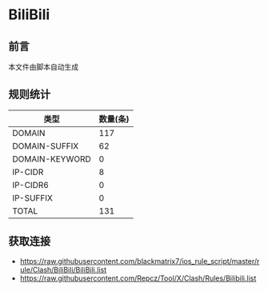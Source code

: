 # BiliBili

## 前言
本文件由脚本自动生成

## 规则统计
| 类型 | 数量(条)  | 
| ---- | ----  |
| DOMAIN | 117  | 
| DOMAIN-SUFFIX | 62  | 
| DOMAIN-KEYWORD | 0  | 
| IP-CIDR | 8  | 
| IP-CIDR6 | 0  | 
| IP-SUFFIX | 0  | 
| TOTAL | 131  | 

## 获取连接
- https://raw.githubusercontent.com/blackmatrix7/ios_rule_script/master/rule/Clash/BiliBili/BiliBili.list 
- https://raw.githubusercontent.com/Repcz/Tool/X/Clash/Rules/Bilibili.list 
